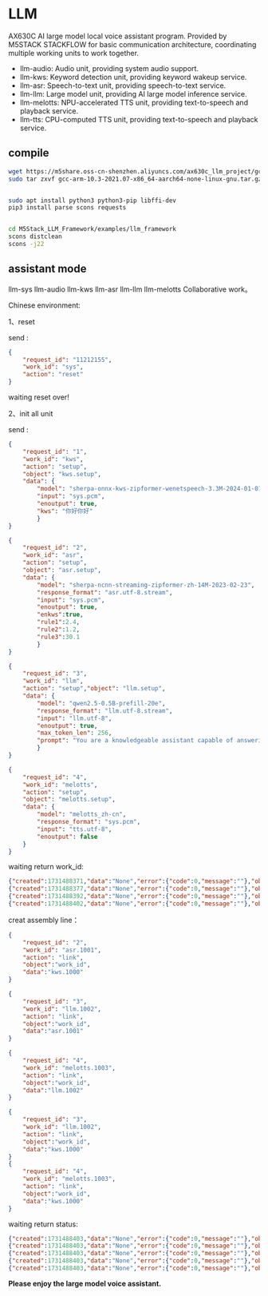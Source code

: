 # LLM
AX630C AI large model local voice assistant program. Provided by M5STACK STACKFLOW for basic communication architecture, coordinating multiple working units to work together.
- llm-audio: Audio unit, providing system audio support.
- llm-kws: Keyword detection unit, providing keyword wakeup service.
- llm-asr: Speech-to-text unit, providing speech-to-text service.
- llm-llm: Large model unit, providing AI large model inference service.
- llm-melotts: NPU-accelerated TTS unit, providing text-to-speech and playback service.
- llm-tts: CPU-computed TTS unit, providing text-to-speech and playback service.

## compile
```bash
wget https://m5share.oss-cn-shenzhen.aliyuncs.com/ax630c_llm_project/gcc-arm-10.3-2021.07-x86_64-aarch64-none-linux-gnu.tar.gz?OSSAccessKeyId=LTAI5tSGrycCku6R4TQkroEc&Expires=37727406013&Signature=U9YN9Tp6zrIhNlL%2FfjcO0xRQTzk%3D
sudo tar zxvf gcc-arm-10.3-2021.07-x86_64-aarch64-none-linux-gnu.tar.gz -C /opt


sudo apt install python3 python3-pip libffi-dev
pip3 install parse scons requests 


cd M5Stack_LLM_Framework/examples/llm_framework
scons distclean
scons -j22

```


## assistant mode
llm-sys llm-audio llm-kws llm-asr llm-llm llm-melotts Collaborative work。

Chinese environment:

1、reset

send :

```json
{
    "request_id": "11212155", 
    "work_id": "sys",
    "action": "reset"
}
```
waiting reset over!

2、init all unit

send :

```json
{
    "request_id": "1",
    "work_id": "kws",
    "action": "setup",
    "object": "kws.setup",
    "data": {
        "model": "sherpa-onnx-kws-zipformer-wenetspeech-3.3M-2024-01-01","response_format": "kws.bool",
        "input": "sys.pcm",
        "enoutput": true,
        "kws": "你好你好"
        }
}

{
    "request_id": "2",
    "work_id": "asr",
    "action": "setup",
    "object": "asr.setup",
    "data": {
        "model": "sherpa-ncnn-streaming-zipformer-zh-14M-2023-02-23",
        "response_format": "asr.utf-8.stream",
        "input": "sys.pcm",
        "enoutput": true,
        "enkws":true,
        "rule1":2.4,
        "rule2":1.2,
        "rule3":30.1
        }
}

{
    "request_id": "3",
    "work_id": "llm",
    "action": "setup","object": "llm.setup",
    "data": {
        "model": "qwen2.5-0.5B-prefill-20e",
        "response_format": "llm.utf-8.stream",
        "input": "llm.utf-8",
        "enoutput": true,
        "max_token_len": 256,
        "prompt": "You are a knowledgeable assistant capable of answering various questions and providing information."
        }
}

{
    "request_id": "4",
    "work_id": "melotts",
    "action": "setup",
    "object": "melotts.setup",
    "data": {
        "model": "melotts_zh-cn",
        "response_format": "sys.pcm",
        "input": "tts.utf-8",
        "enoutput": false
    }
}
```
waiting return work_id:
```json
{"created":1731488371,"data":"None","error":{"code":0,"message":""},"object":"None","request_id":"3","work_id":"asr.1001"}
{"created":1731488377,"data":"None","error":{"code":0,"message":""},"object":"None","request_id":"4","work_id":"llm.1002"}
{"created":1731488392,"data":"None","error":{"code":0,"message":""},"object":"None","request_id":"4","work_id":"melotts.1003"}
{"created":1731488402,"data":"None","error":{"code":0,"message":""},"object":"None","request_id":"2","work_id":"kws.1000"}
```

creat assembly line：
```json
{
    "request_id": "2",
    "work_id": "asr.1001",
    "action": "link",
    "object":"work_id",
    "data":"kws.1000"
}

{
    "request_id": "3",
    "work_id": "llm.1002",
    "action": "link",
    "object":"work_id",
    "data":"asr.1001"
}

{
    "request_id": "4",
    "work_id": "melotts.1003",
    "action": "link",
    "object":"work_id",
    "data":"llm.1002"
}

{
    "request_id": "3",
    "work_id": "llm.1002",
    "action": "link",
    "object":"work_id",
    "data":"kws.1000"
}
{
    "request_id": "4",
    "work_id": "melotts.1003",
    "action": "link",
    "object":"work_id",
    "data":"kws.1000"
}

```

waiting return status:

```json
{"created":1731488403,"data":"None","error":{"code":0,"message":""},"object":"None","request_id":"3","work_id":"llm.1002"}
{"created":1731488403,"data":"None","error":{"code":0,"message":""},"object":"None","request_id":"4","work_id":"melotts.1003"}
{"created":1731488403,"data":"None","error":{"code":0,"message":""},"object":"None","request_id":"2","work_id":"asr.1001"}
{"created":1731488403,"data":"None","error":{"code":0,"message":""},"object":"None","request_id":"4","work_id":"melotts.1003"}
{"created":1731488403,"data":"None","error":{"code":0,"message":""},"object":"None","request_id":"3","work_id":"llm.1002"}
```

**Please enjoy the large model voice assistant.**
